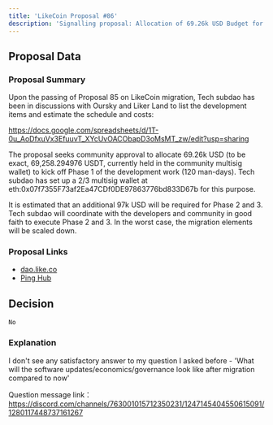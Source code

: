 ```yaml
---
title: 'LikeCoin Proposal #86'
description: 'Signalling proposal: Allocation of 69.26k USD Budget for LikeCoin 3.0 Migration Development (Phase 1)'
---
```


## Proposal Data

### Proposal Summary

Upon the passing of Proposal 85 on LikeCoin migration, Tech subdao has been in discussions with Oursky and Liker Land to list the development items and estimate the schedule and costs:

https://docs.google.com/spreadsheets/d/1T-0u_AoDfxuVx3EfuuvT_XYcUvOACObapD3oMsMT_zw/edit?usp=sharing

The proposal seeks community approval to allocate 69.26k USD (to be exact, 69,258.294976 USDT, currently held in the community multisig wallet) to kick off Phase 1 of the development work (120 man-days). Tech subdao has set up a 2/3 multisig wallet at eth:0x07f7355F73af2Ea47CDf0DE97863776bd833D67b for this purpose.

It is estimated that an additional 97k USD will be required for Phase 2 and 3. Tech subdao will coordinate with the developers and community in good faith to execute Phase 2 and 3. In the worst case, the migration elements will be scaled down.

### Proposal Links
- [dao.like.co](https://dao.like.co/proposals/86)
- [Ping Hub](https://ping.pub/likecoin/gov/86)


## Decision
`No`

### Explanation
I don't see any satisfactory answer to my question I asked before - 'What will the software updates/economics/governance look like after migration compared to now'

Question message link：
https://discord.com/channels/763001015712350231/1247145404550615091/1280117448737161267

